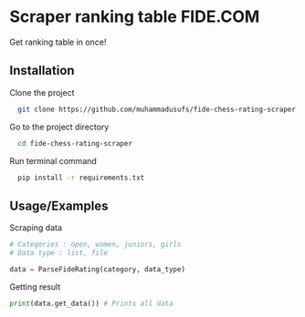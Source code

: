 
# Scraper ranking table FIDE.COM

Get ranking table in once!



## Installation

Clone the project

```bash
  git clone https://github.com/muhammadusufs/fide-chess-rating-scraper
```

Go to the project directory

```bash
  cd fide-chess-rating-scraper
```
Run terminal command
```bash
  pip install -r requirements.txt

```
    
## Usage/Examples
Scraping data
```python
# Categories : open, women, juniors, girls
# Data type : list, file

data = ParseFideRating(category, data_type)

```
Getting result
```python
print(data.get_data()) # Prints all data 
```
